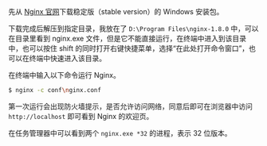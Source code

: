 先从 [Nginx 官网][1]下载稳定版（stable version）的 Windows 安装包。

下载完成后解压到指定目录，我放在了 `D:\Program Files\nginx-1.8.0` 中，可以在目录里看到
nginx.exe 文件，但是它不能直接运行，在终端中进入到该目录中，也可以按住 shift 
的同时打开右键快捷菜单，选择“在此处打开命令窗口”，也可以在终端中快速进入该目录。

在终端中输入以下命令运行 Nginx。

```bash
$ nginx -c conf\nginx.conf
```

第一次运行会出现防火墙提示，是否允许访问网络，同意后即可在浏览器中访问 `http://localhost`
即可看到 Nginx 的欢迎页。

在任务管理器中可以看到两个 `nginx.exe *32` 的进程，表示 32 位版本。

[1]: http://nginx.org/en/download.html

